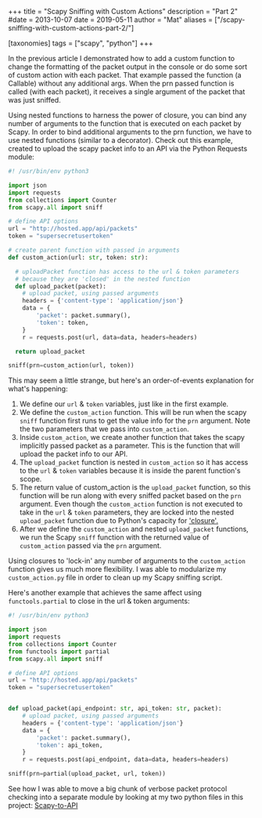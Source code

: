+++
title = "Scapy Sniffing with Custom Actions"
description = "Part 2"
#date = 2013-10-07
date = 2019-05-11
author = "Mat"
aliases = ["/scapy-sniffing-with-custom-actions-part-2/"]

[taxonomies]
tags = ["scapy", "python"]
+++

In the previous article I demonstrated how to add a custom function to change the formatting of the packet output in the console or do some sort of custom action with each packet. That example passed the function (a Callable) without any additional args. When the prn passed function is called (with each packet), it receives a single argument of the packet that was just sniffed.

Using nested functions to harness the power of closure, you can bind any number of arguments to the function that is executed on each packet by Scapy. In order to bind additional arguments to the prn function, we have to use nested functions (similar to a decorator). Check out this example, created to upload the scapy packet info to an API via the Python Requests module:

<!-- more -->

```python
#! /usr/bin/env python3

import json
import requests
from collections import Counter
from scapy.all import sniff

# define API options
url = "http://hosted.app/api/packets"
token = "supersecretusertoken"

# create parent function with passed in arguments
def custom_action(url: str, token: str):

  # uploadPacket function has access to the url & token parameters
  # because they are 'closed' in the nested function
  def upload_packet(packet):
    # upload packet, using passed arguments
    headers = {'content-type': 'application/json'}
    data = {
        'packet': packet.summary(),
        'token': token,
    }
    r = requests.post(url, data=data, headers=headers)

  return upload_packet

sniff(prn=custom_action(url, token))
```

This may seem a little strange, but here's an order-of-events explanation for what's happening:

  1. We define our `url` & `token` variables, just like in the first example.
  2. We define the `custom_action` function. This will be run when the scapy `sniff` function first runs to get the value info for the `prn` argument. Note the two parameters that we pass into `custom_action`.
  3. Inside `custom_action`, we create another function that takes the scapy implicitly passed packet as a parameter. This is the function that will upload the packet info to our API.
  4. The `upload_packet` function is nested in `custom_action` so it has access to the `url` & `token` variables because it is inside the parent function's scope.
  5. The return value of custom_action is the `upload_packet` function, so this function will be run along with every sniffed packet based on the `prn` argument. Even though the `custom_action` function is not executed to take in the `url` & `token` parameters, they are locked into the nested `upload_packet` function due to Python's capacity for ['closure'.](http://ynniv.com/blog/2007/08/closures-in-python.html "Closures in Python")
  6. After we define the `custom_action` and nested `upload_packet` functions, we run the Scapy `sniff` function with the returned value of `custom_action` passed via the `prn` argument.

Using closures to 'lock-in' any number of arguments to the `custom_action` function gives us much more flexibility. I was able to modularize my `custom_action.py` file in order to clean up my Scapy sniffing script.

Here's another example that achieves the same affect using `functools.partial` to close in the url & token arguments:

```python
#! /usr/bin/env python3

import json
import requests
from collections import Counter
from functools import partial
from scapy.all import sniff

# define API options
url = "http://hosted.app/api/packets"
token = "supersecretusertoken"


def upload_packet(api_endpoint: str, api_token: str, packet):
    # upload packet, using passed arguments
    headers = {'content-type': 'application/json'}
    data = {
        'packet': packet.summary(),
        'token': api_token,
    }
    r = requests.post(api_endpoint, data=data, headers=headers)

sniff(prn=partial(upload_packet, url, token))

```

See how I was able to move a big chunk of verbose packet protocol checking into a separate module by looking at my two python files in this project: <a title="Scapi-to-API" href="https://github.com/thepacketgeek/scapy-to-api" target="_blank" rel="noopener">Scapy-to-API</a>